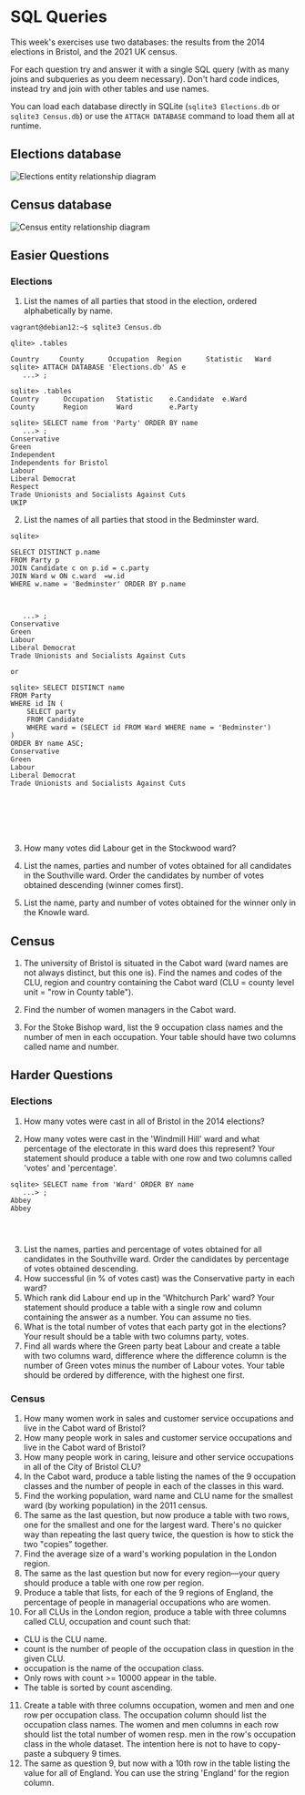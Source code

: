 # SQL Queries

This week's exercises use two databases: the results from the 2014
elections in Bristol, and the 2021 UK census.

For each question try and answer it with a single SQL query (with as
many joins and subqueries as you deem necessary).  Don't hard code
indices, instead try and join with other tables and use names.

You can load each database directly in SQLite (`sqlite3 Elections.db`
or `sqlite3 Census.db`) or use the `ATTACH DATABASE` command to load them all at runtime.

## Elections database
![Elections entity relationship diagram](./elections.png)

## Census database
![Census entity relationship diagram](./census.png)

## Easier Questions
### Elections


1. List the names of all parties that stood in the election, ordered alphabetically by name.


```ssh
vagrant@debian12:~$ sqlite3 Census.db

qlite> .tables

Country     County      Occupation  Region      Statistic   Ward      
sqlite> ATTACH DATABASE 'Elections.db' AS e
   ...> ;

sqlite> .tables
Country      Occupation   Statistic    e.Candidate  e.Ward     
County       Region       Ward         e.Party    

sqlite> SELECT name from 'Party' ORDER BY name
   ...> ;
Conservative
Green
Independent
Independents for Bristol
Labour
Liberal Democrat
Respect
Trade Unionists and Socialists Against Cuts
UKIP
```

2. List the names of all parties that stood in the Bedminster ward.

```ssh
sqlite>

SELECT DISTINCT p.name
FROM Party p
JOIN Candidate c on p.id = c.party
JOIN Ward w ON c.ward  =w.id
WHERE w.name = 'Bedminster' ORDER BY p.name



   ...> ;
Conservative
Green
Labour
Liberal Democrat
Trade Unionists and Socialists Against Cuts

or

sqlite> SELECT DISTINCT name
FROM Party
WHERE id IN (
    SELECT party
    FROM Candidate
    WHERE ward = (SELECT id FROM Ward WHERE name = 'Bedminster')
)
ORDER BY name ASC;
Conservative
Green
Labour
Liberal Democrat
Trade Unionists and Socialists Against Cuts







```





3. How many votes did Labour get in the Stockwood ward?

4. List the names, parties and number of votes obtained for all candidates in the Southville ward. Order the candidates by number of votes obtained descending (winner comes first).

5. List the name, party and number of votes obtained for the winner only in the Knowle ward.

## Census

1. The university of Bristol is situated in the Cabot ward (ward names are not always distinct, but this one is). Find the names and codes of the CLU, region and country containing the Cabot ward (CLU = county level unit = "row in County table").

2. Find the number of women managers in the Cabot ward. 

3. For the Stoke Bishop ward, list the 9 occupation class names and the number of men in each occupation. Your table should have two columns called name and number. 

## Harder Questions
### Elections

1. How many votes were cast in all of Bristol in the 2014 elections?


2. How many votes were cast in the 'Windmill Hill' ward and what percentage of the electorate in this ward does this represent? Your statement should produce a table with one row and two columns called 'votes' and 'percentage'.


```ssh
sqlite> SELECT name from 'Ward' ORDER BY name
   ...> ;
Abbey
Abbey




```



3. List the names, parties and percentage of votes obtained for all candidates in the Southville ward. Order the candidates by percentage of votes obtained descending.
4. How successful (in % of votes cast) was the Conservative party in each ward?
5. Which rank did Labour end up in the 'Whitchurch Park' ward? Your statement should produce a table with a single row and column containing the answer as a number. You can assume no ties.
6. What is the total number of votes that each party got in the elections? Your result should be a table with two columns party, votes.
7. Find all wards where the Green party beat Labour and create a table with two columns ward, difference where the difference column is the number of Green votes minus the number of Labour votes. Your table should be ordered by difference, with the highest one first.

### Census


1. How many women work in sales and customer service occupations and live in the Cabot ward of Bristol?
2. How many people work in sales and customer service occupations and live in the Cabot ward of Bristol?
3. How many people work in caring, leisure and other service occupations in all of the City of Bristol CLU?
4. In the Cabot ward, produce a table listing the names of the 9 occupation classes and the number of people in each of the classes in this ward.
5. Find the working population, ward name and CLU name for the smallest ward (by working population) in the 2011 census.
6. The same as the last question, but now produce a table with two rows, one for the smallest and one for the largest ward. There's no quicker way than repeating the last query twice, the question is how to stick the two "copies" together.
7. Find the average size of a ward's working population in the London region.
8. The same as the last question but now for every region—your query should produce a table with one row per region. 
9. Produce a table that lists, for each of the 9 regions of England, the percentage of people in managerial occupations who are women.
10. For all CLUs in the London region, produce a table with three columns called CLU, occupation and count such that:
  - CLU is the CLU name.
  - count is the number of people of the occupation class in question in the given CLU.
  - occupation is the name of the occupation class.
  - Only rows with count >= 10000 appear in the table.
  - The table is sorted by count ascending.
11. Create a table with three columns occupation, women and men and one row per occupation class. The occupation column should list the occupation class names. The women and men columns in each row should list the total number of women resp. men in the row's occupation class in the whole dataset. The intention here is not to have to copy-paste a subquery 9 times.
12. The same as question 9, but now with a 10th row in the table listing the value for all of England. You can use the string 'England' for the region column.
